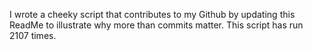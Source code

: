 I wrote a cheeky script that contributes to my Github by updating this ReadMe to illustrate why more than commits matter. This script has run 2107 times.